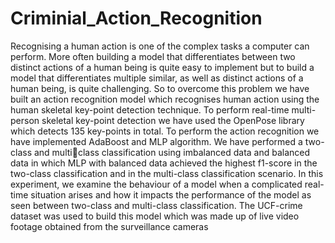 # Criminial_Action_Recognition
Recognising a human action is one of the complex
tasks a computer can perform. More often building a model that
differentiates between two distinct actions of a human being is
quite easy to implement but to build a model that differentiates
multiple similar, as well as distinct actions of a human being, is
quite challenging. So to overcome this problem we have built an
action recognition model which recognises human action using
the human skeletal key-point detection technique. To perform
real-time multi-person skeletal key-point detection we have used
the OpenPose library which detects 135 key-points in total. To
perform the action recognition we have implemented AdaBoost
and MLP algorithm. We have performed a two-class and multiclass classification using imbalanced data and balanced data in
which MLP with balanced data achieved the highest f1-score in
the two-class classification and in the multi-class classification
scenario. In this experiment, we examine the behaviour of a
model when a complicated real-time situation arises and how it
impacts the performance of the model as seen between two-class
and multi-class classification. The UCF-crime dataset was used
to build this model which was made up of live video footage
obtained from the surveillance cameras
